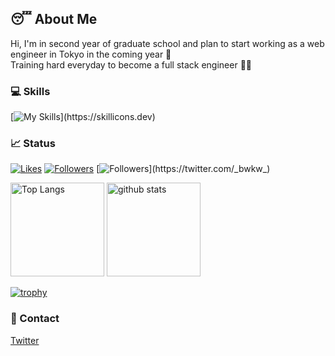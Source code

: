## 😴 About Me
Hi, I'm in second year of graduate school and plan to start working as a web engineer in Tokyo in the coming year 👋 <br>
Training hard everyday to become a full stack engineer 👨‍💻

### 💻 Skills
[![My Skills](https://skillicons.dev/icons?i=html,css,jquery,js,ts,react,materialui,next,vue,tailwind,php,laravel,py,ruby,latex,aws,linux,docker,mysql,webpack,vite,githubactions,idea,git,github,figma,)](https://skillicons.dev)

### 📈 Status
[![Likes](https://badgen.org/img/zenn/mbao/likes?style=plastic)](https://zenn.dev/mbao)
[![Followers](https://badgen.org/img/zenn/mbao/followers?style=plastic)](https://zenn.dev/mbao)
[![Followers](https://badgen.net/twitter/follow/_bwkw_)](https://twitter.com/_bwkw_)

<p align="left">
  <img alt="Top Langs" height="150px" src="https://github-readme-stats.vercel.app/api/top-langs/?username=bwkw&layout=compact&theme=radical&show_icons=ture&hide=blade,gnuplot" />
  <img alt="github stats" height="150px" src="https://github-readme-stats.vercel.app/api?username=bwkw&theme=radical&show_icons=true" />
</p>

[![trophy](https://github-profile-trophy.vercel.app/?username=bwkw&theme=monokai&title=MultiLanguage&title=Stars&title=Commit&title=PullRequest&title=Repositories&title=Issues&title=Followers&column=7)](https://github.com/ryo-ma/github-profile-trophy)

### 📨 Contact
[Twitter](https://twitter.com/_bwkw_)
